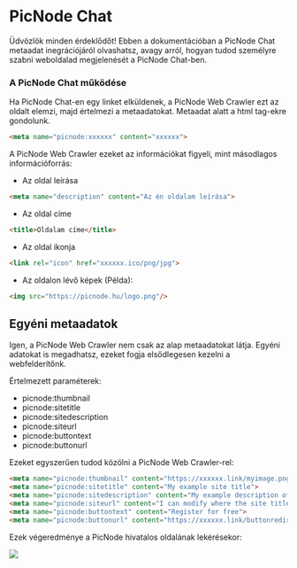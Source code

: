 # PicNode Chat
Üdvözlök minden érdeklődőt!
Ebben a dokumentációban a PicNode Chat metaadat inegrációjáról olvashatsz, avagy arról, hogyan tudod személyre szabni weboldalad megjelenését a PicNode Chat-ben.

### A PicNode Chat működése
Ha PicNode Chat-en egy linket elküldenek, a PicNode Web Crawler ezt az oldalt elemzi, majd értelmezi a metaadatokat.
Metaadat alatt a <meta> html tag-ekre gondolunk.
```html
<meta name="picnode:xxxxxx" content="xxxxxx">
```

A PicNode Web Crawler ezeket az információkat figyeli, mint másodlagos információforrás:
- Az oldal leírása
```html
<meta name="description" content="Az én oldalam leírása">
```
- Az oldal címe
```html
<title>Oldalam címe</title>
```
- Az oldal ikonja
```html
<link rel="icon" href="xxxxxx.ico/png/jpg">
```
- Az oldalon lévő képek (Példa):
```html
<img src="https://picnode.hu/logo.png"/>
```

## Egyéni metaadatok
Igen, a PicNode Web Crawler nem csak az alap metaadatokat látja.
Egyéni adatokat is megadhatsz, ezeket fogja elsődlegesen kezelni a webfelderítőnk.

Értelmezett paraméterek:
- picnode:thumbnail
- picnode:sitetitle
- picnode:sitedescription
- picnode:siteurl
- picnode:buttontext
- picnode:buttonurl

Ezeket egyszerűen tudod közölni a PicNode Web Crawler-rel:
```html
<meta name="picnode:thumbnail" content="https://xxxxxx.link/myimage.png">
<meta name="picnode:sitetitle" content="My example site title">
<meta name="picnode:sitedescription" content="My example description of my site.">
<meta name="picnode:siteurl" content="I can modify where the site title will redirect on click">
<meta name="picnode:buttontext" content="Register for free">
<meta name="picnode:buttonurl" content="https://xxxxxx.link/buttonredirection">
```

Ezek végeredménye a PicNode hivatalos oldalának lekérésekor:

![](https://media.discordapp.net/attachments/710454509742325770/807631374709293155/unknown.png)

